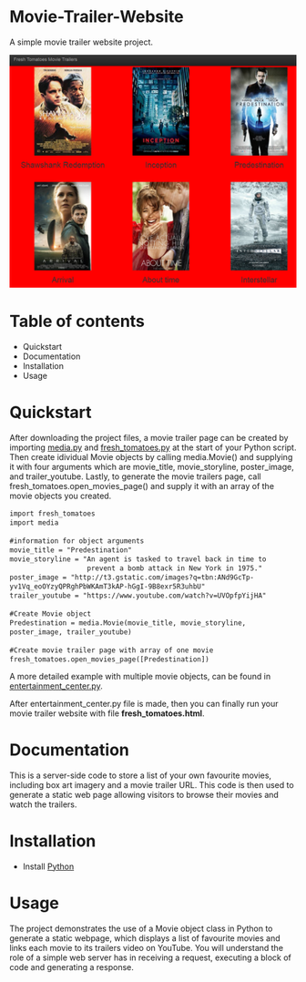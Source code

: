 # Movie-Trailer-Website
A simple movie trailer website project.

![image1](https://github.com/AnanyaSharma22/Movie-Trailer-Website/blob/master/images/movie1.PNG)

# Table of contents

-  Quickstart
-  Documentation
-  Installation
-  Usage

# Quickstart

After downloading the project files, a movie trailer page can be created by importing [media.py](https://github.com/AnanyaSharma22/Movie-Trailer-Website/blob/master/media.py) and [fresh_tomatoes.py](https://github.com/AnanyaSharma22/Movie-Trailer-Website/blob/master/fresh_tomatoes.py) at the start of your Python script. Then create idividual Movie objects by calling  media.Movie() and supplying it with four arguments which are  movie_title, movie_storyline, poster_image, and trailer_youtube. Lastly, to generate the movie trailers page, call fresh_tomatoes.open_movies_page() and supply it with an array of the movie objects you created. 

```
import fresh_tomatoes
import media

#information for object arguments
movie_title = "Predestination"
movie_storyline = "An agent is tasked to travel back in time to 
                   prevent a bomb attack in New York in 1975."
poster_image = "http://t3.gstatic.com/images?q=tbn:ANd9GcTp-yv1Vq_eoOYzyQPRghPbWKAmT3kAP-hGgI-9B8exr5R3uhbU"
trailer_youtube = "https://www.youtube.com/watch?v=UVOpfpYijHA"

#Create Movie object
Predestination = media.Movie(movie_title, movie_storyline, poster_image, trailer_youtube)

#Create movie trailer page with array of one movie
fresh_tomatoes.open_movies_page([Predestination])
```
A  more detailed example with multiple movie objects, can be found in [entertainment_center.py](https://github.com/AnanyaSharma22/Movie-Trailer-Website/blob/master/entertainment_center.py).

After entertainment_center.py file is made, then you can finally run your movie trailer website with file **fresh_tomatoes.html**.

# Documentation

This is a server-side code to store a list of your own favourite movies, including box art imagery and a movie trailer URL. This code is then used to generate a static web page allowing visitors to browse their movies and watch the trailers.

# Installation
 - Install [Python](https://www.python.org/downloads/)
 
# Usage

The project demonstrates the use of a Movie object class in Python to generate a static webpage, which displays a list of favourite movies and links  each movie to its trailers video on YouTube. You will understand the role of a simple web server has in receiving a request, executing a block of code and generating a response.
